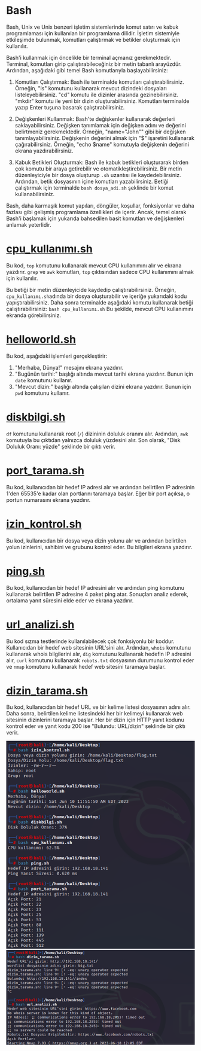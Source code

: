 # Bash
 

Bash, Unix ve Unix benzeri işletim sistemlerinde komut satırı ve kabuk programlaması için kullanılan bir programlama dilidir. İşletim sistemiyle etkileşimde bulunmak, komutları çalıştırmak ve betikler oluşturmak için kullanılır.

Bash'i kullanmak için öncelikle bir terminal açmanız gerekmektedir. Terminal, komutları girip çalıştırabileceğiniz bir metin tabanlı arayüzdür. Ardından, aşağıdaki gibi temel Bash komutlarıyla başlayabilirsiniz:

1.  Komutları Çalıştırmak: Bash ile terminalde komutları çalıştırabilirsiniz. Örneğin, "ls" komutunu kullanarak mevcut dizindeki dosyaları listeleyebilirsiniz. "cd" komutu ile dizinler arasında gezinebilirsiniz. "mkdir" komutu ile yeni bir dizin oluşturabilirsiniz. Komutları terminalde yazıp Enter tuşuna basarak çalıştırabilirsiniz.
    
2.  Değişkenleri Kullanmak: Bash'te değişkenler kullanarak değerleri saklayabilirsiniz. Değişken tanımlamak için değişken adını ve değerini belirtmeniz gerekmektedir. Örneğin, "name="John"" gibi bir değişken tanımlayabilirsiniz. Değişkenin değerini almak için "$" işaretini kullanarak çağırabilirsiniz. Örneğin, "echo $name" komutuyla değişkenin değerini ekrana yazdırabilirsiniz.
    
3.  Kabuk Betikleri Oluşturmak: Bash ile kabuk betikleri oluşturarak birden çok komutu bir araya getirebilir ve otomatikleştirebilirsiniz. Bir metin düzenleyiciyle bir dosya oluşturup `.sh` uzantısı ile kaydedebilirsiniz. Ardından, betik dosyasının içine komutları yazabilirsiniz. Betiği çalıştırmak için terminalde `bash dosya_adi.sh` şeklinde bir komut kullanabilirsiniz.
    

Bash, daha karmaşık komut yapıları, döngüler, koşullar, fonksiyonlar ve daha fazlası gibi gelişmiş programlama özellikleri de içerir. Ancak, temel olarak Bash'i başlamak için yukarıda bahsedilen basit komutları ve değişkenleri anlamak yeterlidir.


# [cpu_kullanımı.sh](cpu_kullanımı.sh)
Bu kod, `top` komutunu kullanarak mevcut CPU kullanımını alır ve ekrana yazdırır. `grep` ve `awk` komutları, `top` çıktısından sadece CPU kullanımını almak için kullanılır.

Bu betiği bir metin düzenleyicide kaydedip çalıştırabilirsiniz. Örneğin, `cpu_kullanımı.sh`adında bir dosya oluşturabilir ve içeriğe yukarıdaki kodu yapıştırabilirsiniz. Daha sonra terminalde aşağıdaki komutu kullanarak betiği çalıştırabilirsiniz:
`bash cpu_kullanımı.sh`
Bu şekilde, mevcut CPU kullanımını ekranda görebilirsiniz.

# [helloworld.sh](helloworld.sh)
Bu kod, aşağıdaki işlemleri gerçekleştirir:

1.  "Merhaba, Dünya!" mesajını ekrana yazdırır.
2.  "Bugünün tarihi:" başlığı altında mevcut tarihi ekrana yazdırır. Bunun için `date` komutunu kullanır.
3.  "Mevcut dizin:" başlığı altında çalışılan dizini ekrana yazdırır. Bunun için `pwd` komutunu kullanır.

# [diskbilgi.sh](diskbilgi.sh)
`df` komutunu kullanarak root (`/`) dizininin doluluk oranını alır. Ardından, `awk` komutuyla bu çıktıdan yalnızca doluluk yüzdesini alır. Son olarak, "Disk Doluluk Oranı: yüzde" şeklinde bir çıktı verir.

# [port_tarama.sh](port_tarama.sh)
Bu kod, kullanıcıdan bir hedef IP adresi alır ve ardından belirtilen IP adresinin 1'den 65535'e kadar olan portlarını taramaya başlar. Eğer bir port açıksa, o portun numarasını ekrana yazdırır.

# [izin_kontrol.sh](izin_kontrol.sh)
Bu kod, kullanıcıdan bir dosya veya dizin yolunu alır ve ardından belirtilen yolun izinlerini, sahibini ve grubunu kontrol eder. Bu bilgileri ekrana yazdırır.

# [ping.sh](izin.sh)
Bu kod, kullanıcıdan bir hedef IP adresini alır ve ardından ping komutunu kullanarak belirtilen IP adresine 4 paket ping atar. Sonuçları analiz ederek, ortalama yanıt süresini elde eder ve ekrana yazdırır.

# [url_analizi.sh](url_analizi.sh)
Bu kod sızma testlerinde kullanılabilecek çok fonksiyonlu bir koddur. Kullanıcıdan bir hedef web sitesinin URL'sini alır. Ardından, `whois` komutunu kullanarak whois bilgilerini alır, `dig` komutunu kullanarak hedefin IP adresini alır, `curl` komutunu kullanarak `robots.txt` dosyasının durumunu kontrol eder ve `nmap` komutunu kullanarak hedef web sitesini taramaya başlar.

# [dizin_tarama.sh](dizin_tarama.sh)
Bu kod, kullanıcıdan bir hedef URL ve bir kelime listesi dosyasının adını alır. Daha sonra, belirtilen kelime listesindeki her bir kelimeyi kullanarak web sitesinin dizinlerini taramaya başlar. Her bir dizin için HTTP yanıt kodunu kontrol eder ve yanıt kodu 200 ise "Bulundu: URL/dizin" şeklinde bir çıktı verir.

![bash_kullanımı](./bash1.png)
![bash_kullanımı2](./bash2.png)
